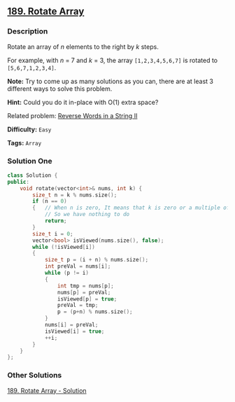 ## [189. Rotate Array](https://leetcode.com/problems/rotate-array/#/description)

### Description

Rotate an array of _n_ elements to the right by _k_ steps.

For example, with _n_ = 7 and _k_ = 3, the array `[1,2,3,4,5,6,7]` is rotated to `[5,6,7,1,2,3,4]`.

**Note:**
Try to come up as many solutions as you can, there are at least 3 different ways to solve this problem.

**Hint:**
Could you do it in-place with O(1) extra space?

Related problem: [Reverse Words in a String II](https://leetcode.com/problems/reverse-words-in-a-string-ii/)

**Difficulty:** `Easy`

**Tags:** `Array`

### Solution One

```c++
class Solution {
public:
    void rotate(vector<int>& nums, int k) {
        size_t n = k % nums.size();
        if (n == 0)
        {	// When n is zero, It means that k is zero or a multiple of nums.size()
            // So we have nothing to do
            return;
        }
        size_t i = 0;
        vector<bool> isViewed(nums.size(), false);
        while (!isViewed[i])
        {
            size_t p = (i + n) % nums.size();
            int preVal = nums[i];
            while (p != i)
            {
                int tmp = nums[p];
                nums[p] = preVal;
                isViewed[p] = true;
                preVal = tmp;
                p = (p+n) % nums.size();
            }
            nums[i] = preVal;
            isViewed[i] = true;
            ++i;
        }
    }
};
```

### Other Solutions

[189. Rotate Array - Solution](https://leetcode.com/problems/rotate-array/solution/)
